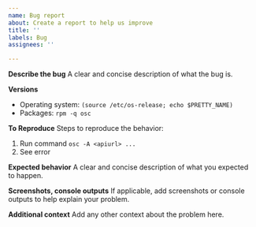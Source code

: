 ```yaml
---
name: Bug report
about: Create a report to help us improve
title: ''
labels: Bug
assignees: ''

---
```


**Describe the bug**
A clear and concise description of what the bug is.

**Versions**
- Operating system: `(source /etc/os-release; echo $PRETTY_NAME)`
- Packages: `rpm -q osc`

**To Reproduce**
Steps to reproduce the behavior:
1. Run command `osc -A <apiurl> ...`
2. See error

**Expected behavior**
A clear and concise description of what you expected to happen.

**Screenshots, console outputs**
If applicable, add screenshots or console outputs to help explain your problem.

**Additional context**
Add any other context about the problem here.
